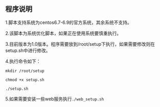 ## 程序说明

1.脚本支持系统为centos6.7-6.9的官方系统，其余系统不支持。

2.该脚本为系统优化脚本，如果正在使用系统要慎重执行。

3.目前版本为1.0版本。程序需要放到/root/setup下执行，如果需要修改则在setup.sh中进行修改。

4.执行命令如下：

``mkdir /root/setup``

``chmod +x setup.sh``

``./setup.sh``

5.如果需要安装一些web服务执行``./web_setup.sh``